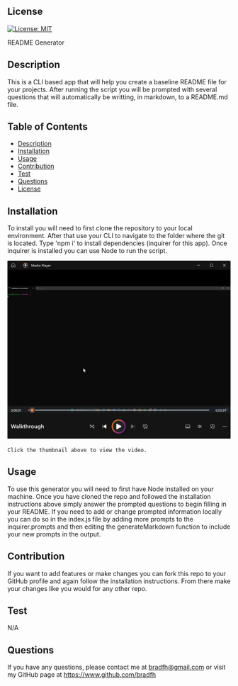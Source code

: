 
  ## License
  
[![License: MIT](https://img.shields.io/badge/License-MIT-yellow.svg)](https://choosealicense.com/licenses/mit/)
  
    
  README Generator
  
  ## Description
  This is a CLI based app that will help you create a baseline README file for your projects.  After running the script you will be prompted with several questions that will automatically be writting, in markdown, to a README.md file.
    
  ## Table of Contents
    
  - [Description](#description)
  - [Installation](#installation)
  - [Usage](#usage)
  - [Contribution](#contribution)
  - [Test](#test)
  - [Questions](#questions)
  - [License](#license)

  ## Installation
  To install you will need to first clone the repository to your local environment.  After that use your CLI to navigate to the folder where the git is located.  Type 'npm i' to install dependencies (inquirer for this app).  Once inquirer is installed you can use Node to run the script.

  [![Video Thumbnail](./media/thumbnail.png)](./medio/Walkthrough.webm)
       
	Click the thumbnail above to view the video.
>

  ## Usage
  To use this generator you will need to first have Node installed on your machine.  Once you have cloned the repo and followed the installation instructions above simply answer the prompted questions to begin filling in your README.  If you need to add or change prompted information locally you can do so in the index.js file by adding more prompts to the inquirer.prompts and then editing the generateMarkdown function to include your new prompts in the output.

  ## Contribution
  If you want to add features or make changes you can fork this repo to your GitHub profile and again follow the installation instructions.  From there make your changes like you would for any other repo.

  ## Test
  N/A

  ## Questions
  If you have any questions, please contact me at bradfh@gmail.com or visit my GitHub page at https://www.github.com/bradfh
  
